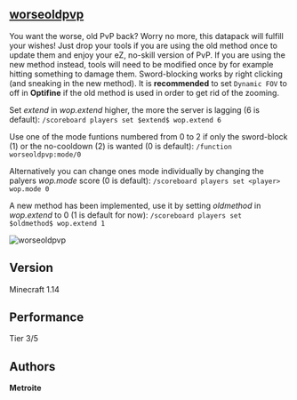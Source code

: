 ## [worseoldpvp](https://minhaskamal.github.io/DownGit/#/home?url=https://github.com/Metroite/datapacks/tree/master/worseoldpvp&rootDirectory=false)

You want the worse, old PvP back? Worry no more, this datapack will fulfill your wishes! Just drop your tools if you are using the old method once to update them and enjoy your eZ, no-skill version of PvP. If you are using the new method instead, tools will need to be modified once by for example hitting something to damage them. Sword-blocking works by right clicking (and sneaking in the new method). It is **recommended** to set `Dynamic FOV` to off in **Optifine** if the old method is used in order to get rid of the zooming.

Set *$extend$* in *wop.extend* higher, the more the server is lagging (6 is default): `/scoreboard players set $extend$ wop.extend 6`

Use one of the mode funtions numbered from 0 to 2 if only the sword-block (1) or the no-cooldown (2) is wanted (0 is default): `/function worseoldpvp:mode/0`

Alternatively you can change ones mode individually by changing the palyers *wop.mode* score (0 is default): `/scoreboard players set <player> wop.mode 0`

A new method has been implemented, use it by setting *$oldmethod$* in *wop.extend* to 0 (1 is default for now): `/scoreboard players set $oldmethod$ wop.extend 1`

![worseoldpvp](worseoldpvp.png?raw=true "The worse, old PvP")

## Version

Minecraft 1.14

## Performance

Tier 3/5

## Authors

**Metroite**
